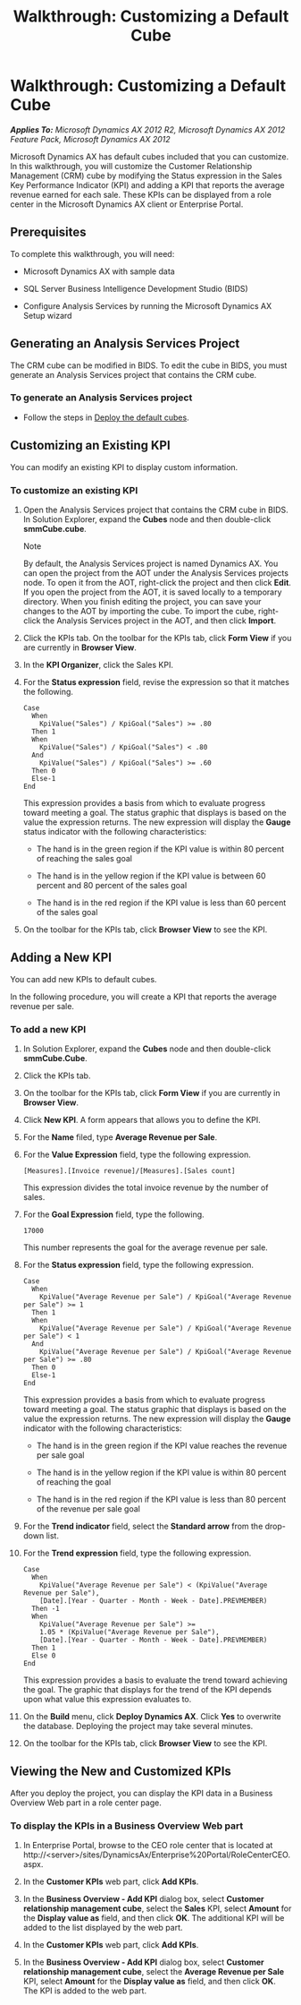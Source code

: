 ﻿---
title: 'Walkthrough: Customizing a Default Cube'
TOCTitle: 'Walkthrough: Customizing a Default Cube'
ms:assetid: 23b8d390-c2a2-4839-8839-de5e3127bf54
ms:mtpsurl: https://technet.microsoft.com/en-us/library/Dd252602(v=AX.60)
ms:contentKeyID: 28119321
ms.date: 07/17/2013
mtps_version: v=AX.60
---

# Walkthrough: Customizing a Default Cube 


_**Applies To:** Microsoft Dynamics AX 2012 R2, Microsoft Dynamics AX 2012 Feature Pack, Microsoft Dynamics AX 2012_

Microsoft Dynamics AX has default cubes included that you can customize. In this walkthrough, you will customize the Customer Relationship Management (CRM) cube by modifying the Status expression in the Sales Key Performance Indicator (KPI) and adding a KPI that reports the average revenue earned for each sale. These KPIs can be displayed from a role center in the Microsoft Dynamics AX client or Enterprise Portal.

## Prerequisites

To complete this walkthrough, you will need:

  - Microsoft Dynamics AX with sample data

  - SQL Server Business Intelligence Development Studio (BIDS)

  - Configure Analysis Services by running the Microsoft Dynamics AX Setup wizard

## Generating an Analysis Services Project

The CRM cube can be modified in BIDS. To edit the cube in BIDS, you must generate an Analysis Services project that contains the CRM cube.

### To generate an Analysis Services project

  - Follow the steps in [Deploy the default cubes](deploy-the-default-cubes.md).

## Customizing an Existing KPI

You can modify an existing KPI to display custom information.

### To customize an existing KPI

1.  Open the Analysis Services project that contains the CRM cube in BIDS. In Solution Explorer, expand the **Cubes** node and then double-click **smmCube.cube**.
    

    > [!NOTE]
    > <P>By default, the Analysis Services project is named Dynamics AX. You can open the project from the AOT under the Analysis Services projects node. To open it from the AOT, right-click the project and then click <STRONG>Edit</STRONG>. If you open the project from the AOT, it is saved locally to a temporary directory. When you finish editing the project, you can save your changes to the AOT by importing the cube. To import the cube, right-click the Analysis Services project in the AOT, and then click <STRONG>Import</STRONG>.</P>



2.  Click the KPIs tab. On the toolbar for the KPIs tab, click **Form View** if you are currently in **Browser View**.

3.  In the **KPI Organizer**, click the Sales KPI.

4.  For the **Status expression** field, revise the expression so that it matches the following.
    
        Case
          When 
            KpiValue("Sales") / KpiGoal("Sales") >= .80
          Then 1
          When
            KpiValue("Sales") / KpiGoal("Sales") < .80
          And 
            KpiValue("Sales") / KpiGoal("Sales") >= .60
          Then 0
          Else-1
        End
    
    This expression provides a basis from which to evaluate progress toward meeting a goal. The status graphic that displays is based on the value the expression returns. The new expression will display the **Gauge** status indicator with the following characteristics:
    
      - The hand is in the green region if the KPI value is within 80 percent of reaching the sales goal
    
      - The hand is in the yellow region if the KPI value is between 60 percent and 80 percent of the sales goal
    
      - The hand is in the red region if the KPI value is less than 60 percent of the sales goal

5.  On the toolbar for the KPIs tab, click **Browser View** to see the KPI.

## Adding a New KPI

You can add new KPIs to default cubes.

In the following procedure, you will create a KPI that reports the average revenue per sale.

### To add a new KPI

1.  In Solution Explorer, expand the **Cubes** node and then double-click **smmCube.Cube**.

2.  Click the KPIs tab.

3.  On the toolbar for the KPIs tab, click **Form View** if you are currently in **Browser View**.

4.  Click **New KPI**. A form appears that allows you to define the KPI.

5.  For the **Name** filed, type **Average Revenue per Sale**.

6.  For the **Value Expression** field, type the following expression.
    
        [Measures].[Invoice revenue]/[Measures].[Sales count]
    
    This expression divides the total invoice revenue by the number of sales.

7.  For the **Goal Expression** field, type the following.
    
        17000
    
    This number represents the goal for the average revenue per sale.

8.  For the **Status expression** field, type the following expression.
    
        Case
          When 
            KpiValue("Average Revenue per Sale") / KpiGoal("Average Revenue per Sale") >= 1
          Then 1
          When
            KpiValue("Average Revenue per Sale") / KpiGoal("Average Revenue per Sale") < 1
          And 
            KpiValue("Average Revenue per Sale") / KpiGoal("Average Revenue per Sale") >= .80
          Then 0
          Else-1
        End
    
    This expression provides a basis from which to evaluate progress toward meeting a goal. The status graphic that displays is based on the value the expression returns. The new expression will display the **Gauge** indicator with the following characteristics:
    
      - The hand is in the green region if the KPI value reaches the revenue per sale goal
    
      - The hand is in the yellow region if the KPI value is within 80 percent of reaching the goal
    
      - The hand is in the red region if the KPI value is less than 80 percent of the revenue per sale goal

9.  For the **Trend indicator** field, select the **Standard arrow** from the drop-down list.

10. For the **Trend expression** field, type the following expression.
    
        Case
          When 
            KpiValue("Average Revenue per Sale") < (KpiValue("Average Revenue per Sale"),
            [Date].[Year - Quarter - Month - Week - Date].PREVMEMBER)
          Then -1
          When 
            KpiValue("Average Revenue per Sale") >= 
            1.05 * (KpiValue("Average Revenue per Sale"),
            [Date].[Year - Quarter - Month - Week - Date].PREVMEMBER)
          Then 1
          Else 0
        End
    
    This expression provides a basis to evaluate the trend toward achieving the goal. The graphic that displays for the trend of the KPI depends upon what value this expression evaluates to.

11. On the **Build** menu, click **Deploy Dynamics AX**. Click **Yes** to overwrite the database. Deploying the project may take several minutes.

12. On the toolbar for the KPIs tab, click **Browser View** to see the KPI.

## Viewing the New and Customized KPIs

After you deploy the project, you can display the KPI data in a Business Overview Web part in a role center page.

### To display the KPIs in a Business Overview Web part

1.  In Enterprise Portal, browse to the CEO role center that is located at http://\<server\>/sites/DynamicsAx/Enterprise%20Portal/RoleCenterCEO.aspx.

2.  In the **Customer KPIs** web part, click **Add KPIs**.

3.  In the **Business Overview - Add KPI** dialog box, select **Customer relationship management cube**, select the **Sales** KPI, select **Amount** for the **Display value as** field, and then click **OK**. The additional KPI will be added to the list displayed by the web part.

4.  In the **Customer KPIs** web part, click **Add KPIs**.

5.  In the **Business Overview - Add KPI** dialog box, select **Customer relationship management cube**, select the **Average Revenue per Sale** KPI, select **Amount** for the **Display value as** field, and then click **OK**. The KPI is added to the web part.


